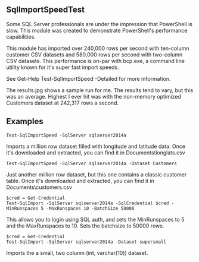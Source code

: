 SqlImportSpeedTest
--------------
Some SQL Server professionals are under the impression that PowerShell is slow. This module was created to demonstrate PowerShell's performance capabilities.

This module has imported over 240,000 rows per second with ten-column customer CSV datasets and 580,000 rows per second with two-column CSV datasets. This performance is on-par with bcp.exe, a command line utility known for it's super fast import speeds.

See Get-Help Test-SqlImportSpeed -Detailed for more information.

The results.jpg shows a sample run for me. The results tend to vary, but this was an average. Highest I ever hit was with the non-memory optimized Customers dataset at 242,317 rows a second.

Examples
----- 
    Test-SqlImportSpeed -SqlServer sqlserver2014a

Imports a million row dataset filled with longitude and latitude data. Once it's downloaded and extracted, you can find it in Documents\longlats.csv

    Test-SqlImportSpeed -SqlServer sqlserver2014a -Dataset Customers

Just another million row dataset, but this one contains a classic customer table. Once it's downloaded and extracted, you can find it in Documents\customers.csv

    $cred = Get-Credential
    Test-SqlImport -SqlServer sqlserver2014a -SqlCredential $cred -MinRunspaces 5 -MaxRunspaces 10 -BatchSize 50000

This allows you to login using SQL auth, and sets the MinRunspaces to 5 and the MaxRunspaces to 10. Sets the batchsize to 50000 rows.

    $cred = Get-Credential
    Test-SqlImport -SqlServer sqlserver2014a -Dataset supersmall

Imports the a small, two column (int, varchar(10)) dataset.